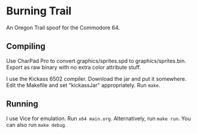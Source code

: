 # Burning Trail

An Oregon Trail spoof for the Commodore 64.

## Compiling

Use CharPad Pro to convert graphics/sprites.spd to graphics/sprites.bin.
Export as raw binary with no extra color attribute stuff.

I use the Kickass 6502 compiler. Download the jar and put it somewhere. Edit
the Makefile and set "kickassJar" appropriately. Run `make`.

## Running

I use Vice for emulation. Run `x64 main.org`. Alternatively, run `make run`.
You can also run `make debug`.
